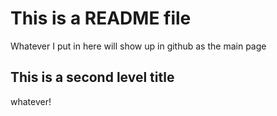 # This is a README file
Whatever I put in here will show up in github as the main page

## This is a second level title
whatever!